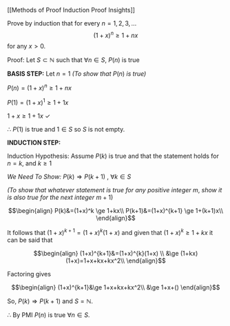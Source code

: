 [[Methods of Proof Induction Proof Insights]]

Prove by induction that for every $n=1,2,3,...$ $$(1+x)^n \ge 1 + nx$$ for any $x>0$.

Proof: Let $S\subset \mathbb{N}$ such that $\forall n \in S$, $P(n)$ is true

**BASIS STEP:** Let $n=1$ *(To show that* $P(n)$ *is true)* 

$P(n)=(1+x)^n \ge 1+nx$

$P(1)=(1+x)^1 \ge 1+1x$

$1+x \ge 1+1x ~\checkmark$

$\therefore~P(1)$ is true and $1\in S$ so $S$ is not empty.

**INDUCTION STEP:** 

Induction Hypothesis: Assume $P(k)$ is true and that the statement holds for $n=k$, and $k \ge 1$

*We Need To Show:* $P(k) \Rightarrow P(k+1)$ , $\forall k \in S$ 

*(To show that whatever statement is true for any positive integer* $m$, *show it is also true for the next integer* $m+1$)

$$\begin{align}
P(k)&=(1+x)^k \ge 1+kx\\
P(k+1)&=(1+x)^{k+1} \ge 1+(k+1)x\\
\end{align}$$

It follows that $(1+x)^{k+1}=(1+x)^{k}(1+x)$ and given that $(1+x)^k \ge 1+kx$ it can be said that

$$\begin{align}
(1+x)^{k+1}&=(1+x)^{k}(1+x) \\
&\ge (1+kx)(1+x)=1+x+kx+kx^2\\
\end{align}$$

Factoring gives

$$\begin{align}
(1+x)^{k+1}&\ge 1+x+kx+kx^2\\
&\ge 1+x+()
\end{align}$$

So, $P(k)\Rightarrow P(k+1)$ and $S=\mathbb{N}$. 

$\therefore$ By PMI $P(n)$ is true $\forall n \in S$.
